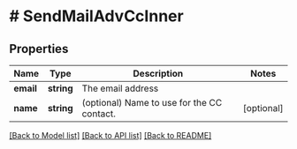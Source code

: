 # # SendMailAdvCcInner

## Properties

Name | Type | Description | Notes
------------ | ------------- | ------------- | -------------
**email** | **string** | The email address |
**name** | **string** | (optional) Name to use for the CC contact. | [optional]

[[Back to Model list]](../../README.md#models) [[Back to API list]](../../README.md#endpoints) [[Back to README]](../../README.md)
